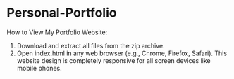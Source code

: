 # Personal-Portfolio
How to View My Portfolio Website:
1. Download and extract all files from the zip archive.
2. Open index.html in any web browser (e.g., Chrome, Firefox, Safari).
This website design is completely responsive for all screen devices like mobile phones.
